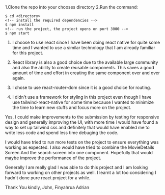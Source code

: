 <!-- how to run the project -->
1.Clone the repo into your chooses directory
2.Run the command:
<!-- navigate to the project directory -->
    $ cd <directory>
    <!-- install the required dependencies -->
    $ npm install
    <!-- run the project, the project opens on port 3000 -->
    $ npm start

<!-- how I decided on the technical and architectural choices used as part of my solution -->
1. I choose to use react since I have been doing react native for quite some time and I wanted to use a similar technology that I am already familiar for this project.

2. React library is also a good choice due to the available large community and also the ability to create reusable components. This saves a good amount of time and effort in creating the same component over and over again.

3. I chose to use react-router-dom since it is a good choice for routing.

4. I didn't use a framework for styling in this project even though I have use tailwind-react-native for some time because I wanted to minimize the time to learn new stuffs and focus more on the project.

<!-- Are there any improvements you could make to your submission? -->
Yes, I could make improvements to the submission by testing for responsive design and generally improving the UI, with more time I would have found a way to set up tailwind css and definitely that would have enabled me to write less code and spend less time debuging the code.

<!-- What would you do differently if you were allocated more time? -->
I would have tried to run more tests on the project to ensure everything was working as expected.
I also would have tried to combine the MovieDetails Screen And the search screen into one component.
Hopefully that would maybe improve the performance of the project.

Generally I am really glad I was able to do this project and I am looking forward to working on other projects as well. I learnt a lot too considering I hadn't done pure react project for a while.

Thank You kindly,
John, Finyahrua Adrian
